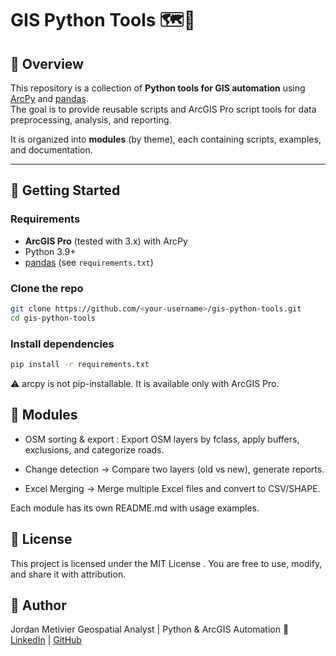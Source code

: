 # GIS Python Tools 🗺️🐍

## 📌 Overview
This repository is a collection of **Python tools for GIS automation** using  
[ArcPy](https://pro.arcgis.com/en/pro-app/arcpy/) and [pandas](https://pandas.pydata.org/).  
The goal is to provide reusable scripts and ArcGIS Pro script tools for data preprocessing, analysis, and reporting.  

It is organized into **modules** (by theme), each containing scripts, examples, and documentation.  

---

## 🚀 Getting Started

### Requirements
- **ArcGIS Pro** (tested with 3.x) with ArcPy
- Python 3.9+  
- [pandas](https://pandas.pydata.org/) (see `requirements.txt`)

### Clone the repo
```bash
git clone https://github.com/<your-username>/gis-python-tools.git
cd gis-python-tools
```

### Install dependencies
```bash
pip install -r requirements.txt
```
⚠️ arcpy is not pip-installable. It is available only with ArcGIS Pro.

## 🔧 Modules

- OSM sorting & export : Export OSM layers by fclass, apply buffers, exclusions, and categorize roads.

- Change detection → Compare two layers (old vs new), generate reports.

- Excel Merging → Merge multiple Excel files and convert to CSV/SHAPE.

Each module has its own README.md with usage examples.

## 📜 License

This project is licensed under the MIT License
.
You are free to use, modify, and share it with attribution.

## 👤 Author

Jordan Metivier
Geospatial Analyst | Python & ArcGIS Automation
🔗 [LinkedIn](https://www.linkedin.com/in/jordan-m-52b404a5/)
 | [GitHub](https://github.com/jmetivier-gis/)
